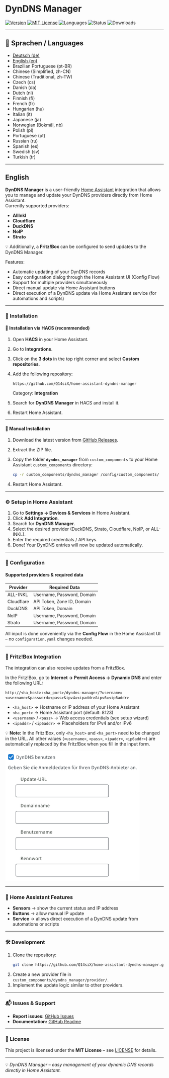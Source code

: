 # DynDNS Manager

[![Version](https://img.shields.io/github/v/release/Q14siX/home-assistant-dyndns-manager)](https://github.com/Q14siX/home-assistant-dyndns-manager/releases)
[![MIT License](https://img.shields.io/badge/License-MIT-green.svg)](LICENSE)
![Languages](https://img.shields.io/badge/languages-20-blue.svg)
![Status](https://img.shields.io/badge/status-stable-brightgreen.svg)
![Downloads](https://img.shields.io/github/downloads/Q14siX/home-assistant-dyndns-manager/total)

---
## 📌 Sprachen / Languages
- [Deutsch (de)](https://github.com/Q14siX/home-assistant-dyndns-manager/blob/main/README/README_DE.md)
- [English (en)](#english)
- Brazilian Portuguese (pt-BR)
- Chinese (Simplified, zh-CN)
- Chinese (Traditional, zh-TW)
- Czech (cs)
- Danish (da)
- Dutch (nl)
- Finnish (fi)
- French (fr)
- Hungarian (hu)
- Italian (it)
- Japanese (ja)
- Norwegian (Bokmål, nb)
- Polish (pl)
- Portuguese (pt)
- Russian (ru)
- Spanish (es)
- Swedish (sv)
- Turkish (tr)
---

## English

**DynDNS Manager** is a user-friendly [Home Assistant](https://www.home-assistant.io/) integration that allows you to manage and update your DynDNS providers directly from Home Assistant.  
Currently supported providers:

- **AllInkl**
- **Cloudflare**
- **DuckDNS**
- **NoIP**
- **Strato**

💡 Additionally, a **Fritz!Box** can be configured to send updates to the DynDNS Manager.

Features:
- Automatic updating of your DynDNS records
- Easy configuration dialog through the Home Assistant UI (Config Flow)
- Support for multiple providers simultaneously
- Direct manual update via Home Assistant buttons
- Direct execution of a DynDNS update via Home Assistant service (for automations and scripts)

---

### 🚀 Installation

#### 🔹 Installation via HACS (recommended)

1. Open **HACS** in your Home Assistant.
2. Go to **Integrations**.
3. Click on the **3 dots** in the top right corner and select **Custom repositories**.
4. Add the following repository:

   ```
   https://github.com/Q14siX/home-assistant-dyndns-manager
   ```

   Category: **Integration**

5. Search for **DynDNS Manager** in HACS and install it.
6. Restart Home Assistant.

---

#### 🔹 Manual Installation

1. Download the latest version from [GitHub Releases](https://github.com/Q14siX/home-assistant-dyndns-manager/releases).
2. Extract the ZIP file.
3. Copy the folder **`dyndns_manager`** from `custom_components` to your Home Assistant `custom_components` directory:

   ```bash
   cp -r custom_components/dyndns_manager /config/custom_components/
   ```

4. Restart Home Assistant.

---

### ⚙️ Setup in Home Assistant

1. Go to **Settings → Devices & Services** in Home Assistant.
2. Click **Add Integration**.
3. Search for **DynDNS Manager**.
4. Select the desired provider (DuckDNS, Strato, Cloudflare, NoIP, or ALL-INKL).
5. Enter the required credentials / API keys.
6. Done! Your DynDNS entries will now be updated automatically.

---

### 📄 Configuration

#### Supported providers & required data

| Provider    | Required Data |
|-------------|---------------|
| ALL-INKL    | Username, Password, Domain |
| Cloudflare  | API Token, Zone ID, Domain |
| DuckDNS     | API Token, Domain |
| NoIP        | Username, Password, Domain |
| Strato      | Username, Password, Domain |

All input is done conveniently via the **Config Flow** in the Home Assistant UI – no `configuration.yaml` changes needed.

---

### 📡 Fritz!Box Integration

The integration can also receive updates from a Fritz!Box.

In the Fritz!Box, go to **Internet → Permit Access → Dynamic DNS** and enter the following URL:

```
http://<ha_host>:<ha_port>/dyndns-manager/?username=<username>&password=<pass>&ipv4=<ipaddr>&ipv6=<ip6addr>
```

- `<ha_host>` → Hostname or IP address of your Home Assistant
- `<ha_port>` → Home Assistant port (default: 8123)
- `<username>` / `<pass>` → Web access credentials (see setup wizard)
- `<ipaddr>` / `<ip6addr>` → Placeholders for IPv4 and/or IPv6

💡 **Note:** In the Fritz!Box, only `<ha_host>` and `<ha_port>` need to be changed in the URL. All other values (`<username>`, `<pass>`, `<ipaddr>`, `<ip6addr>`) are automatically replaced by the Fritz!Box when you fill in the input form.

![FRITZ!BOX Eingabemaske](https://raw.githubusercontent.com/Q14siX/home-assistant-dyndns-manager/master/images/FRITZ!Box.png)

---

### 🔘 Home Assistant Features

- **Sensors** → show the current status and IP address
- **Buttons** → allow manual IP update
- **Service** → allows direct execution of a DynDNS update from automations or scripts

---

### 🛠 Development

1. Clone the repository:
   ```bash
   git clone https://github.com/Q14siX/home-assistant-dyndns-manager.git
   ```
2. Create a new provider file in `custom_components/dyndns_manager/provider/`.
3. Implement the update logic similar to other providers.

---

### 📬 Issues & Support

- **Report issues:** [GitHub Issues](https://github.com/Q14siX/home-assistant-dyndns-manager/issues)
- **Documentation:** [GitHub Readme](https://github.com/Q14siX/home-assistant-dyndns-manager)

---

### 📜 License

This project is licensed under the **MIT License** – see [LICENSE](LICENSE) for details.

---

💡 *DynDNS Manager – easy management of your dynamic DNS records directly in Home Assistant.*
   
